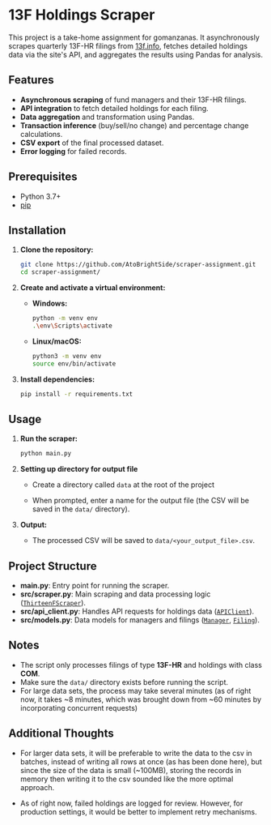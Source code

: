 # 13F Holdings Scraper

This project is a take-home assignment for gomanzanas. It asynchronously scrapes quarterly 13F-HR filings from [13f.info](https://13f.info), fetches detailed holdings data via the site's API, and aggregates the results using Pandas for analysis.

## Features

- **Asynchronous scraping** of fund managers and their 13F-HR filings.
- **API integration** to fetch detailed holdings for each filing.
- **Data aggregation** and transformation using Pandas.
- **Transaction inference** (buy/sell/no change) and percentage change calculations.
- **CSV export** of the final processed dataset.
- **Error logging** for failed records.

## Prerequisites

- Python 3.7+
- [pip](https://pip.pypa.io/)

## Installation

1. **Clone the repository:**
   ```bash
   git clone https://github.com/AtoBrightSide/scraper-assignment.git
   cd scraper-assignment/
   ```

2. **Create and activate a virtual environment:**

   - **Windows:**
     ```bash
     python -m venv env
     .\env\Scripts\activate
     ```
   - **Linux/macOS:**
     ```bash
     python3 -m venv env
     source env/bin/activate
     ```

3. **Install dependencies:**
   ```bash
   pip install -r requirements.txt
   ```

## Usage

1. **Run the scraper:**
   ```bash
   python main.py
   ```

2. **Setting up directory for output file**
      
      - Create a directory called `data` at the root of the project

      - When prompted, enter a name for the output file (the CSV will be saved in the `data/` directory).

3. **Output:**
   - The processed CSV will be saved to `data/<your_output_file>.csv`.

## Project Structure
- **main.py**: Entry point for running the scraper.
- **src/scraper.py**: Main scraping and data processing logic ([`ThirteenFScraper`](src/scraper.py)).
- **src/api_client.py**: Handles API requests for holdings data ([`APIClient`](src/api_client.py)).
- **src/models.py**: Data models for managers and filings ([`Manager`](src/models.py), [`Filing`](src/models.py)).

## Notes

- The script only processes filings of type **13F-HR** and holdings with class **COM**.
- Make sure the `data/` directory exists before running the script.
- For large data sets, the process may take several minutes (as of right now, it takes ~8 minutes, which was brought down from ~60 minutes by incorporating concurrent requests)

## Additional Thoughts

- For larger data sets, it will be preferable to write the data to the csv in batches, instead of writing all rows at once (as has been done here), but since the size of the data is small (~100MB), storing the records in memory then writing it to the csv sounded like the more optimal approach.

- As of right now, failed holdings are logged for review. However, for production settings, it would be better to implement retry mechanisms.